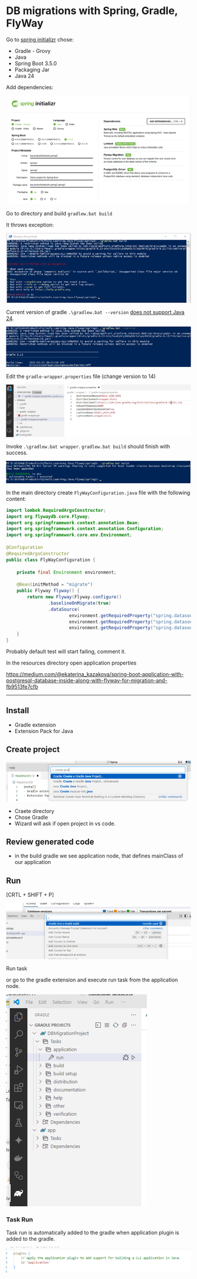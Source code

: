 # DB migrations with Spring, Gradle, FlyWay

Go to [spring initializr](https://start.spring.io/) chose:
- Gradle - Grovy
- Java
- Spring Boot 3.5.0
- Packaging Jar
- Java 24

Add dependencies:

![](Images/20250523214817.png)

Go to directory and build ```gradlew.bat build```

It throws exception:

![](assets/2025-05-23-21-50-52.png)

Current version of gradle ```.\gradlew.bat --version``` [does not support Java 24](https://docs.gradle.org/current/userguide/compatibility.html).

![](Images/20250523215334.png)

Edit the ```gradle-wrapper.properties``` file (change version to 14)

![](Images/20250523215642.png)

Invoke ```.\gradlew.bat wrapper```. ```gradlew.bat build``` should finish with success. 

![](Images/20250523215811.png)

In the main directory create ```FlyWayConfiguration.java``` file with the following content:


```java
import lombok.RequiredArgsConstructor;
import org.flywaydb.core.Flyway;
import org.springframework.context.annotation.Bean;
import org.springframework.context.annotation.Configuration;
import org.springframework.core.env.Environment;

@Configuration
@RequiredArgsConstructor
public class FlyWayConfiguration {

    private final Environment environment;

    @Bean(initMethod = "migrate")
    public Flyway flyway() {
        return new Flyway(Flyway.configure()
                .baselineOnMigrate(true)
                .dataSource(
                        environment.getRequiredProperty("spring.datasource.url"),
                        environment.getRequiredProperty("spring.datasource.username"),
                        environment.getRequiredProperty("spring.datasource.password")));
    }
}
```

Probably default test will start failing, comment it.

In the resources directory open application properties











https://medium.com/@ekaterina_kazakova/spring-boot-application-with-postgresql-database-inside-along-with-flyway-for-migration-and-fb9513fe7cfb

----------------

## Install 
- Gradle extension
- Extension Pack for Java


## Create project
![](Images/20250521222808.png)

- Craete directory
- Chose Gradle
- Wizard will ask if open project in vs code. 

## Review generated code
- in the build gradle we see application node, that defines mainClass of our application

## Run
[CRTL + SHIFT + P]  

![](Images/20250521223652.png)

Run task

or go to the gradle extension and execute run task from the application node.

![](Images/20250521224036.png)

### Task **Run**
Task run is automatically added to the gradle when application plugin is added to the gradle.

![](Images/20250521224247.png)